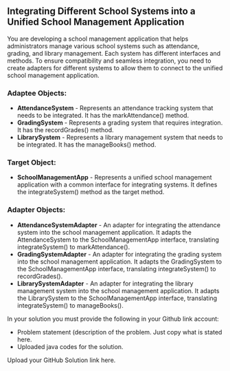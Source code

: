 ## Integrating Different School Systems into a Unified School Management Application
You are developing a school management application that helps administrators manage various school systems such as attendance, grading, and library management. Each system has different interfaces and methods. To ensure compatibility and seamless integration, you need to create adapters for different systems to allow them to connect to the unified school management application.

### Adaptee Objects:
- **AttendanceSystem** - Represents an attendance tracking system that needs to be integrated. It has the markAttendance() method.
- **GradingSystem** - Represents a grading system that requires integration. It has the recordGrades() method.
- **LibrarySystem** - Represents a library management system that needs to be integrated. It has the manageBooks() method.
### Target Object:
- **SchoolManagementApp** - Represents a unified school management application with a common interface for integrating systems. It defines the integrateSystem() method as the target method.
### Adapter Objects:
- **AttendanceSystemAdapter** - An adapter for integrating the attendance system into the school management application. It adapts the AttendanceSystem to the SchoolManagementApp interface, translating integrateSystem() to markAttendance().
- **GradingSystemAdapter** - An adapter for integrating the grading system into the school management application. It adapts the GradingSystem to the SchoolManagementApp interface, translating integrateSystem() to recordGrades().
- **LibrarySystemAdapter** - An adapter for integrating the library management system into the school management application. It adapts the LibrarySystem to the SchoolManagementApp interface, translating integrateSystem() to manageBooks().

In your solution you must provide the following in your Github link account:

- Problem statement (description of the problem. Just copy what is stated here.
- Uploaded java codes for the solution.

Upload your GitHub Solution link here.
